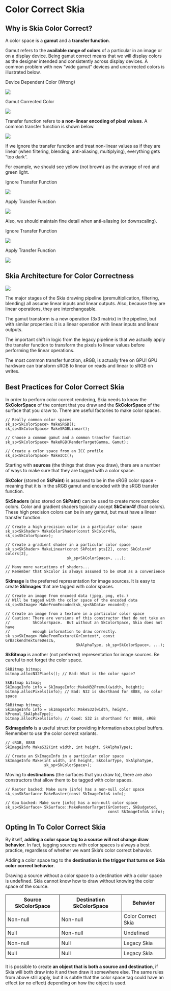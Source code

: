 Color Correct Skia
==================

Why is Skia Color Correct?
--------------------------

A color space is a **gamut** and a **transfer function**.

Gamut refers to the **available range of colors** of a particular in an image or on a display
device.  Being gamut correct means that we will display colors as the designer intended and
consistently across display devices.  A common problem with new “wide gamut” devices and
uncorrected colors is illustrated below.

Device Dependent Color (Wrong)

<img src='gamut_wrong.png'>

Gamut Corrected Color

<img src='gamut_correct.png'>

Transfer function refers to **a non-linear encoding of pixel values**.  A common transfer function
is shown below.

<img src='transfer_fn.png'>

If we ignore the transfer function and treat non-linear values as if they are linear (when
filtering, blending, anti-aliasing, multiplying), everything gets “too dark”.

For example, we should see yellow (not brown) as the average of red and green light.

Ignore Transfer Function

<img src='gradient_wrong.png'>

Apply Transfer Function

<img src='gradient_correct.png'>

Also, we should maintain fine detail when anti-aliasing (or downscaling).

Ignore Transfer Function

<img src='detail_wrong.png'>

Apply Transfer Function

<img src='detail_correct.png'>

Skia Architecture for Color Correctness
---------------------------------------

<img src='architecture.png'>

The major stages of the Skia drawing pipeline (premultiplication, filtering, blending) all assume
linear inputs and linear outputs.  Also, because they are linear operations, they are
interchangeable.

The gamut transform is a new operation (3x3 matrix) in the pipeline, but with similar properties:
it is a linear operation with linear inputs and linear outputs.

The important shift in logic from the legacy pipeline is that we actually apply the transfer
function to transform the pixels to linear values before performing the linear operations.

The most common transfer function, sRGB, is actually free on GPU!  GPU hardware can transform sRGB
to linear on reads and linear to sRGB on writes.

Best Practices for Color Correct Skia
-------------------------------------

In order to perform color correct rendering, Skia needs to know the **SkColorSpace** of the content
that you draw and the **SkColorSpace** of the surface that you draw to.  There are useful factories
to make color spaces.

<!--?prettify lang=cc?-->

	// Really common color spaces
	sk_sp<SkColorSpace> MakeSRGB();
	sk_sp<SkColorSpace> MakeSRGBLinear();
	
	// Choose a common gamut and a common transfer function
	sk_sp<SkColorSpace> MakeRGB(RenderTargetGamma, Gamut);
	
	// Create a color space from an ICC profile
	sk_sp<SkColorSpace> MakeICC();

Starting with **sources** (the things that draw you draw), there are a number of ways to make sure
that they are tagged with a color space.

**SkColor** (stored on **SkPaint**) is assumed to be in the sRGB color space - meaning that it
is in the sRGB gamut and encoded with the sRGB transfer function.

**SkShaders** (also stored on **SkPaint**) can be used to create more complex colors.  Color and
gradient shaders typically accept **SkColor4f** (float colors).  These high precision colors
can be in any gamut, but must have a linear transfer function.

<!--?prettify lang=cc?-->

	// Create a high precision color in a particular color space
	sk_sp<SkShader> MakeColorShader(const SkColor4f&, sk_sp<SkColorSpace>);
	
	// Create a gradient shader in a particular color space
	sk_sp<SkShader> MakeLinear(const SkPoint pts[2], const SkColor4f colors[2],
	                           sk_sp<SkColorSpace>, ...);
	
	// Many more variations of shaders...
	// Remember that SkColor is always assumed to be sRGB as a convenience

**SkImage** is the preferred representation for image sources.  It is easy to create **SkImages**
 that are tagged with color spaces.

<!--?prettify lang=cc?-->
	
	// Create an image from encoded data (jpeg, png, etc.)
	// Will be tagged with the color space of the encoded data
	sk_sp<SkImage> MakeFromEncoded(sk_sp<SkData> encoded);
	
	// Create an image from a texture in a particular color space
	// Caution: There are versions of this constructor that do not take an
	//          SkColorSpace.  But without an SkColorSpace, Skia does not have
	//          enough information to draw correctly.
	sk_sp<SkImage> MakeFromTexture(GrContext*, const GrBackendTextureDesc&,
	                               SkAlphaType, sk_sp<SkColorSpace>, ...);

**SkBitmap** is another (not preferred) representation for image sources.  Be careful to not forget
the color space.

<!--?prettify lang=cc?-->

	SkBitmap bitmap;
	bitmap.allocN32Pixels(); // Bad: What is the color space?
	
	SkBitmap bitmap;
	SkImageInfo info = SkImageInfo::MakeN32Premul(width, height);
	bitmap.allocPixels(info); // Bad: N32 is shorthand for 8888, no color space
	
	SkBitmap bitmap;
	SkImageInfo info = SkImageInfo::MakeS32(width, height, kPremul_SkAlphaType);
	bitmap.allocPixels(info); // Good: S32 is shorthand for 8888, sRGB

**SkImageInfo** is a useful struct for providing information about pixel buffers.  Remember to use
the color correct variants.

<!--?prettify lang=cc?-->

	// sRGB, 8888
	SkImageInfo MakeS32(int width, int height, SkAlphaType);
	
	// Create an SkImageInfo in a particular color space
	SkImageInfo Make(int width, int height, SkColorType, SkAlphaType,
	                 sk_sp<SkColorSpace>);

Moving to **destinations** (the surfaces that you draw to), there are also constructors that allow
them to be tagged with color spaces.

<!--?prettify lang=cc?-->

	// Raster backed: Make sure |info| has a non-null color space
	sk_sp<SkSurface> MakeRaster(const SkImageInfo& info);
	
	// Gpu backed: Make sure |info| has a non-null color space
	sk_sp<SkSurface> SkSurface::MakeRenderTarget(GrContext, SkBudgeted,
	                                             const SkImageInfo& info);

Opting In To Color Correct Skia
-------------------------------

By itself, **adding a color space tag to a source will not change draw behavior**.  In fact,
tagging sources with color spaces is always a best practice, regardless of whether we want Skia’s
color correct behavior.

Adding a color space tag to the **destination is the trigger that turns on Skia color correct
behavior**.

Drawing a source without a color space to a destination with a color space is undefined.  Skia
cannot know how to draw without knowing the color space of the source.

<style scoped><!--
#colortable {border-collapse:collapse;}
#colortable tr th, #colortable tr td {border:#888888 2px solid;padding: 5px;}
--></style>
<table id="colortable">
<tr><th>Source SkColorSpace</th> <th>Destination SkColorSpace</th>  <th>Behavior</th></tr>
<tr><td>Non-null</td>            <td>Non-null</td>                  <td>Color Correct Skia</td></tr>
<tr><td>Null</td>                <td>Non-null</td>                  <td>Undefined</td></tr>
<tr><td>Non-null</td>            <td>Null</td>                      <td>Legacy Skia</td></tr>
<tr><td>Null</td>                <td>Null</td>                      <td>Legacy Skia</td></tr>
</table>

It is possible to create **an object that is both a source and destination**, if Skia will both
draw into it and then draw it somewhere else.  The same rules from above still apply, but it is
subtle that the color space tag could have an effect (or no effect) depending on how the object is
used.